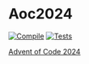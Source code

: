# Aoc2024

[![Compile](https://github.com/petros/aoc2024/actions/workflows/elixir.yml/badge.svg?branch=main)](https://github.com/petros/aoc2024/actions/workflows/elixir.yml)
[![Tests](https://github.com/petros/aoc2024/actions/workflows/elixir.yml/badge.svg?event=push)](https://github.com/petros/aoc2024/actions/workflows/elixir.yml)

[Advent of Code 2024](https://adventofcode.com/)
